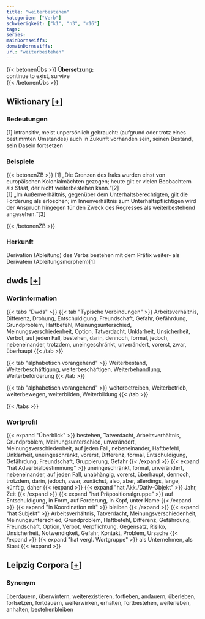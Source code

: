 ```yaml
---
title: "weiterbestehen"
kategorien: ["Verb"]
schwierigkeit: ["k1", "h3", "r16"]
tags:
series:
mainDornseiffs:
domainDornseiffs:
url: "weiterbestehen"
---
```


{{< betonenÜbs >}}
**Übersetzung:**  
continue to exist, survive  
{{< /betonenÜbs >}}

## Wiktionary [[+](https://de.wiktionary.org/wiki/weiterbestehen)]

### Bedeutungen
[1] intransitiv, meist unpersönlich gebraucht: (aufgrund oder trotz eines bestimmten Umstandes) auch in Zukunft vorhanden sein, seinen Bestand, sein Dasein fortsetzen  

### Beispiele
{{< betonenZB >}}
[1] „Die Grenzen des Iraks wurden einst von europäischen Kolonialmächten gezogen; heute gilt er vielen Beobachtern als Staat, der nicht weiterbestehen kann.“[2]  
[1] „Im Außenverhältnis, gegenüber dem Unterhaltsberechtigten, gilt die Forderung als erloschen; im Innenverhältnis zum Unterhaltspflichtigen wird der Anspruch hingegen für den Zweck des Regresses als weiterbestehend angesehen.“[3]  

{{< /betonenZB >}}
### Herkunft
Derivation (Ableitung) des Verbs bestehen mit dem Präfix weiter- als Derivatem (Ableitungsmorphem)[1]  



## dwds [[+](https://www.dwds.de/wb/weiterbestehen)]

### Wortinformation
{{< tabs "Dwds" >}}
{{< tab "Typische Verbindungen" >}}
Arbeitsverhältnis, Differenz, Drohung, Entschuldigung, Freundschaft, Gefahr, Gefährdung, Grundproblem, Haftbefehl, Meinungsunterschied, Meinungsverschiedenheit, Option, Tatverdacht, Unklarheit, Unsicherheit, Verbot, auf jeden Fall, bestehen, darin, dennoch, formal, jedoch, nebeneinander, trotzdem, uneingeschränkt, unverändert, vorerst, zwar, überhaupt
{{< /tab >}}

{{< tab "alphabetisch vorangehend" >}}
Weiterbestand, Weiterbeschäftigung, weiterbeschäftigen, Weiterbehandlung, Weiterbeförderung
{{< /tab >}}

{{< tab "alphabetisch vorangehend" >}}
weiterbetreiben, Weiterbetrieb, weiterbewegen, weiterbilden, Weiterbildung
{{< /tab >}}

{{< /tabs >}}

### Wortprofil
{{< expand "Überblick" >}} bestehen, Tatverdacht, Arbeitsverhältnis, Grundproblem, Meinungsunterschied, unverändert, Meinungsverschiedenheit, auf jeden Fall, nebeneinander, Haftbefehl, Unklarheit, uneingeschränkt, vorerst, Differenz, formal, Entschuldigung, Gefährdung, Freundschaft, Gruppierung, Gefahr {{< /expand >}}
{{< expand "hat Adverbialbestimmung" >}} uneingeschränkt, formal, unverändert, nebeneinander, auf jeden Fall, unabhängig, vorerst, überhaupt, dennoch, trotzdem, darin, jedoch, zwar, zunächst, also, aber, allerdings, lange, künftig, daher {{< /expand >}}
{{< expand "hat Akk./Dativ-Objekt" >}} Jahr, Zeit {{< /expand >}}
{{< expand "hat Präpositionalgruppe" >}} auf Entschuldigung, in Form, auf Forderung, in Kopf, unter Name {{< /expand >}}
{{< expand "in Koordination mit" >}} bleiben {{< /expand >}}
{{< expand "hat Subjekt" >}} Arbeitsverhältnis, Tatverdacht, Meinungsverschiedenheit, Meinungsunterschied, Grundproblem, Haftbefehl, Differenz, Gefährdung, Freundschaft, Option, Verbot, Verpflichtung, Gegensatz, Risiko, Unsicherheit, Notwendigkeit, Gefahr, Kontakt, Problem, Ursache {{< /expand >}}
{{< expand "hat vergl. Wortgruppe" >}} als Unternehmen, als Staat {{< /expand >}}

## Leipzig Corpora [[+](https://corpora.uni-leipzig.de/en/res?word=weiterbestehen&corpusId=deu_newscrawl-public_2018)]


### Synonym
überdauern, überwintern, weiterexistieren, fortleben, andauern, überleben, fortsetzen, fortdauern, weiterwirken, erhalten, fortbestehen, weiterleben, anhalten, bestehenbleiben

